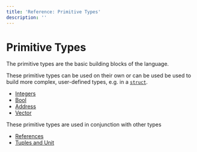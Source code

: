 ```yaml
---
title: 'Reference: Primitive Types'
description: ''
---
```


# Primitive Types

The primitive types are the basic building blocks of the language.

These primitive types can be used on their own or can be used be used to build more complex,
user-defined types, e.g. in a [`struct`](./structs).

- [Integers](./primitive-types/integers)
- [Bool](./primitive-types/bool)
- [Address](./primitive-types/address)
- [Vector](./primitive-types/vector)

These primitive types are used in conjunction with other types

- [References](./primitive-types/references)
- [Tuples and Unit](./primitive-types/tuples)
